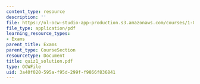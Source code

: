 ```yaml
---
content_type: resource
description: ''
file: https://ol-ocw-studio-app-production.s3.amazonaws.com/courses/1-033-mechanics-of-material-systems-an-energy-approach-fall-2003/3a40f020595af95d299ff9866f836841_quiz1_solution.pdf
file_type: application/pdf
learning_resource_types:
- Exams
parent_title: Exams
parent_type: CourseSection
resourcetype: Document
title: quiz1_solution.pdf
type: OCWFile
uid: 3a40f020-595a-f95d-299f-f9866f836841
---
```

